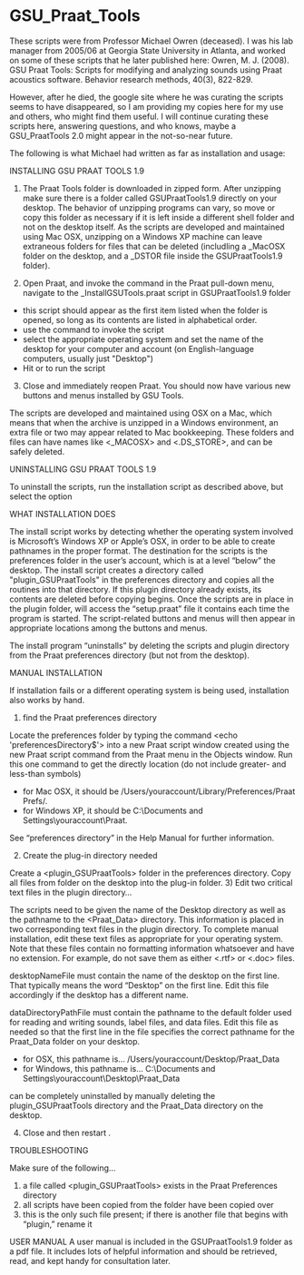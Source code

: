 # GSU_Praat_Tools

These scripts were from Professor Michael Owren (deceased). I was his lab manager from 2005/06 at Georgia State University in Atlanta, and worked on some of these scripts that he later published here:
Owren, M. J. (2008). GSU Praat Tools: Scripts for modifying and analyzing sounds using Praat acoustics software. Behavior research methods, 40(3), 822-829.

However, after he died, the google site where he was curating the scripts seems to have disappeared, so I am providing my copies here for my use and others, who might find them useful. I will continue curating these scripts here, answering questions, and who knows, maybe a GSU_PraatTools 2.0 might appear in the not-so-near future.

The following is what Michael had written as far as installation and usage:

INSTALLING GSU PRAAT TOOLS 1.9

1) The Praat Tools folder is downloaded in zipped form. After unzipping make sure there is a folder called GSUPraatTools1.9 directly on your desktop. The behavior of unzipping programs can vary, so move or copy this folder as necessary if it is left inside a different shell folder and not on the desktop itself. As the scripts are developed and maintained using Mac OSX, unzipping on a Windows XP machine can leave extraneous folders for files that can be deleted (includling a _MacOSX folder on the desktop, and a _DSTOR file inside the GSUPraatTools1.9 folder).

2) Open Praat, and invoke the <Open Praat script...> command in the Praat pull-down menu, navigate to the _InstallGSUTools.praat script in GSUPraatTools1.9 folder

- this script should appear as the first item listed when the folder is opened, so long as its contents are listed in alphabetical order.
- use the <Run> command to invoke the script
- select the appropriate operating system and set the name of the desktop for your computer and account (on English-language computers, usually just "Desktop")
- Hit <OK> or <Apply> to run the script

3) Close and immediately reopen Praat. You should now have various new buttons and menus installed by GSU Tools.

The scripts are developed and maintained using OSX on a Mac, which means that when the archive is unzipped in a Windows environment, an extra file or two may appear related to Mac bookkeeping. These folders and files can have names like <_MACOSX> and <.DS_STORE>, and can be safely deleted.


UNINSTALLING GSU PRAAT TOOLS 1.9

To uninstall the scripts, run the installation script as described above, but select the <uninstall> option


WHAT INSTALLATION DOES

The install script works by detecting whether the operating system involved is Microsoft’s Windows XP or Apple’s OSX, in order to be able to create pathnames in the proper format. The destination for the scripts is the <Praat> preferences folder in the user’s account, which is at a level “below” the desktop. The install script creates a directory called "plugin_GSUPraatTools" in the preferences directory and copies all the routines into that directory. If this plugin directory already exists, its contents are deleted before copying begins. Once the scripts are in place in the plugin folder,  <Praat> will access the “setup.praat” file it contains each time the program is started. The <GSU Tools> script-related buttons and menus will then appear in appropriate locations among the <Praat> buttons and menus.

The install program “uninstalls” by deleting the scripts and plugin directory from the Praat preferences directory (but not from the desktop).


MANUAL INSTALLATION

If installation fails or a different operating system is being used, installation also works by hand.

1) find the Praat preferences directory

Locate the <Praat> preferences folder by typing the command <echo 'preferencesDirectory$'> into a new Praat script window created using the new Praat script command from the Praat menu in the Objects window. Run this one command to get the directly location (do not include greater- and less-than symbols)

- for Mac OSX, it should be /Users/youraccount/Library/Preferences/Praat Prefs/.
- for Windows XP, it should be C:\Documents and Settings\youraccount\Praat\.

See “preferences directory” in the <Praat> Help Manual for further information.

2) Create the plug-in directory needed

Create a <plugin_GSUPraatTools> folder in the preferences directory. Copy all files from <GSUPraatTools> folder on the desktop into the plug-in folder. 
3) Edit two critical text files in the plugin directory…

The scripts need to be given the name of the Desktop directory as well as the pathname to the <Praat_Data> directory. This information is placed in two corresponding text files in the plugin directory. To complete manual installation, edit these text files as appropriate for your operating system. Note that these files contain no formatting information whatsoever and have no extension. For example, do not save them as either <.rtf> or <.doc> files.

desktopNameFile must contain the name of the desktop on the first line. That typically means the word “Desktop” on the first line. Edit this file accordingly if the desktop has a different name. 

dataDirectoryPathFile must contain the pathname to the default folder used for reading and writing sounds, label files, and data files. Edit this file as needed so that the first line in the file specifies the correct pathname for the Praat_Data folder on your desktop.

- for OSX, this pathname is… /Users/youraccount/Desktop/Praat_Data
- for Windows, this pathname is… C:\Documents and Settings\youraccount\Desktop\Praat_Data

<GSU Tools> can be completely uninstalled by manually deleting the plugin_GSUPraatTools directory and the Praat_Data directory on the desktop.

4) Close and then restart <Praat>.


TROUBLESHOOTING

Make sure of the following…

1) a file called <plugin_GSUPraatTools> exists in the Praat Preferences directory
2) all scripts have been copied from the <GSUPraatTools> folder have been copied over 
3) this is the only such file present; if there is another file that begins with “plugin,” rename it


USER MANUAL
A user manual is included in the GSUPraatTools1.9 folder as a pdf file. It includes lots of helpful information and should be retrieved, read, and kept handy for consultation later.
